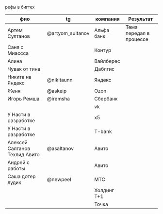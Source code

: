 рефы в бигтех

| фио<br>                       | tg               | компания    | Результат               |
| ----------------------------- | ---------------- | ----------- | ----------------------- |
| Артем Султанов                | @artyom_sultanov | Альфа банк  | Тема передал в процессе |
| Саня с Миассса                |                  | Контур      |                         |
| Алина                         |                  | Вайлберес   |                         |
| Чувак от тина                 |                  | Даблгис     |                         |
| Никита на Яндекс              | @nikitaunn       | Яндекс      |                         |
| Женя                          | @askeip          | Ozon        |                         |
| Игорь Ремша                   | @iremsha         | Сбербанк    |                         |
|                               |                  | vk          |                         |
| У Насти в разработке          |                  | x5          |                         |
| У Насти в разработке          |                  | T-bank      |                         |
| Алексей Салтанов Техлид Авито | @asaltanov       | Авито       |                         |
| Андрей с работы               |                  | Авито       |                         |
| Саша дотер лудик              | @newpeel         | МТС         |                         |
|                               |                  | Холдинг Т+1 |                         |
|                               |                  | Точка       |                         |
